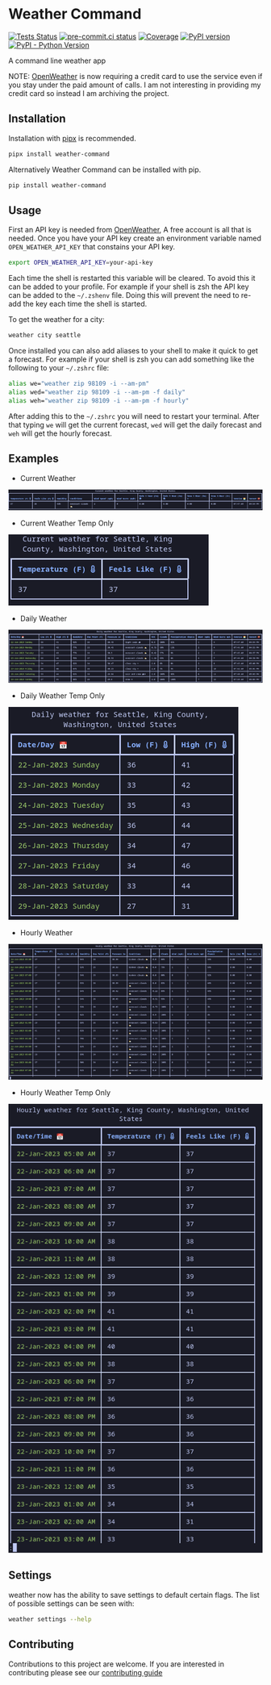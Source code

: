 # Weather Command

[![Tests Status](https://github.com/sanders41/weather-command/workflows/Testing/badge.svg?branch=main&event=push)](https://github.com/sanders41/weather-command/actions?query=workflow%3ATesting+branch%3Amain+event%3Apush)
[![pre-commit.ci status](https://results.pre-commit.ci/badge/github/sanders41/weather-command/main.svg)](https://results.pre-commit.ci/latest/github/sanders41/weather-command/main)
[![Coverage](https://codecov.io/github/sanders41/weather-command/coverage.svg?branch=main)](https://codecov.io/gh/sanders41/weather-command)
[![PyPI version](https://badge.fury.io/py/weather-command.svg)](https://badge.fury.io/py/weather-command)
[![PyPI - Python Version](https://img.shields.io/pypi/pyversions/weather-command?color=5cc141)](https://github.com/sanders41/weather-command)

A command line weather app

NOTE: [OpenWeather](https://openweathermap.org/) is now requiring a credit card to use the service
even if you stay under the paid amount of calls. I am not interesting in providing my credit card
so instead I am archiving the project.

## Installation

Installation with [pipx](https://github.com/pypa/pipx) is recommended.

```sh
pipx install weather-command
```

Alternatively Weather Command can be installed with pip.

```sh
pip install weather-command
```

## Usage

First an API key is needed from [OpenWeather](https://openweathermap.org/), A free account is all that
is needed. Once you have your API key create an environment variable named `OPEN_WEATHER_API_KEY` that
constains your API key.

```sh
export OPEN_WEATHER_API_KEY=your-api-key
```

Each time the shell is restarted this variable will be cleared. To avoid this it can be added to your
profile. For example if your shell is zsh the API key can be added to the `~/.zshenv` file. Doing this
will prevent the need to re-add the key each time the shell is started.

To get the weather for a city:

```sh
weather city seattle
```

Once installed you can also add aliases to your shell to make it quick to get a forecast. For example
if your shell is zsh you can add something like the following to your `~/.zshrc` file:

```sh
alias we="weather zip 98109 -i --am-pm"
alias wed="weather zip 98109 -i --am-pm -f daily"
alias weh="weather zip 98109 -i --am-pm -f hourly"
```

After adding this to the `~/.zshrc` you will need to restart your terminal. After that typing `we`
will get the current forecast, `wed` will get the daily forecast and `weh` will get the hourly forecast.

## Examples

- Current Weather

![Current weather](https://raw.githubusercontent.com/sanders41/weather-command/main/assets/current.png)

- Current Weather Temp Only

![Current weather temp only](https://raw.githubusercontent.com/sanders41/weather-command/main/assets/current_temp_only.png)

- Daily Weather

![Daily weather](https://raw.githubusercontent.com/sanders41/weather-command/main/assets/daily.png)

- Daily Weather Temp Only

![Daily weather temp only](https://raw.githubusercontent.com/sanders41/weather-command/main/assets/daily_temp_only.png)

- Hourly Weather

![Hourly weather](https://raw.githubusercontent.com/sanders41/weather-command/main/assets/hourly.png)

- Hourly Weather Temp Only

![Hourl weather temp only](https://raw.githubusercontent.com/sanders41/weather-command/main/assets/hourly_temp_only.png)

## Settings

weather now has the ability to save settings to default certain flags. The list of possible settings can be seen with:

```sh
weather settings --help
```

## Contributing

Contributions to this project are welcome. If you are interested in contributing please see our [contributing guide](CONTRIBUTING.md)
